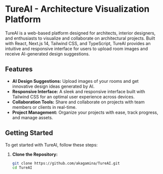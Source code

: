 # TureAI - Architecture Visualization Platform

TureAI is a web-based platform designed for architects, interior designers, and enthusiasts to visualize and collaborate on architectural projects. Built with React, Next.js 14, Tailwind CSS, and TypeScript, TureAI provides an intuitive and responsive interface for users to upload room images and receive AI-generated design suggestions.

## Features

- **AI Design Suggestions:** Upload images of your rooms and get innovative design ideas generated by AI.
- **Responsive Interface:** A sleek and responsive interface built with Tailwind CSS for an optimal user experience across devices.
- **Collaboration Tools:** Share and collaborate on projects with team members or clients in real-time.
- **Project Management:** Organize your projects with ease, track progress, and manage assets.

## Getting Started

To get started with TureAI, follow these steps:

1. **Clone the Repository:**

   ```bash
   git clone https://github.com/akagamina/TureAI.git
   cd TureAI
   ```
